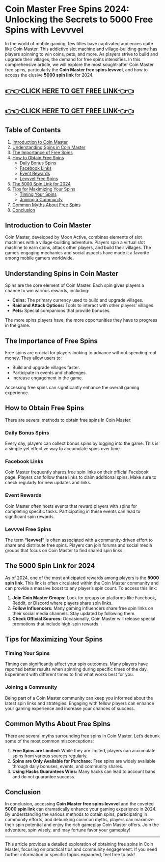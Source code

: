 # Coin Master Free Spins 2024: Unlocking the Secrets to 5000 Free Spins with Levvvel

In the world of mobile gaming, few titles have captivated audiences quite like Coin Master. This addictive slot machine and village-building game has players spinning to win coins, pets, and more. As players strive to build and upgrade their villages, the demand for free spins intensifies. In this comprehensive article, we will explore the most sought-after Coin Master free spins, particularly the **Coin Master free spins levvvel**, and how to access the elusive **5000 spin link** for 2024.

[👉👉CLICK HERE TO GET FREE LINK👈👈](https://todaylink.site/CoinsLink/)
--
[👉👉CLICK HERE TO GET FREE LINK👈👈](https://todaylink.site/CoinsLink/)
--
## Table of Contents

1. [Introduction to Coin Master](#introduction-to-coin-master)
2. [Understanding Spins in Coin Master](#understanding-spins-in-coin-master)
3. [The Importance of Free Spins](#the-importance-of-free-spins)
4. [How to Obtain Free Spins](#how-to-obtain-free-spins)
   - [Daily Bonus Spins](#daily-bonus-spins)
   - [Facebook Links](#facebook-links)
   - [Event Rewards](#event-rewards)
   - [Levvvel Free Spins](#levvvel-free-spins)
5. [The 5000 Spin Link for 2024](#the-5000-spin-link-for-2024)
6. [Tips for Maximizing Your Spins](#tips-for-maximizing-your-spins)
   - [Timing Your Spins](#timing-your-spins)
   - [Joining a Community](#joining-a-community)
7. [Common Myths About Free Spins](#common-myths-about-free-spins)
8. [Conclusion](#conclusion)

## Introduction to Coin Master

Coin Master, developed by Moon Active, combines elements of slot machines with a village-building adventure. Players spin a virtual slot machine to earn coins, attack other players, and build their villages. The game’s engaging mechanics and social aspects have made it a favorite among mobile gamers worldwide.

## Understanding Spins in Coin Master

Spins are the core element of Coin Master. Each spin gives players a chance to win various rewards, including:

- **Coins:** The primary currency used to build and upgrade villages.
- **Raid and Attack Options:** Tools to interact with other players’ villages.
- **Pets:** Special companions that provide bonuses.

The more spins players have, the more opportunities they have to progress in the game.

## The Importance of Free Spins

Free spins are crucial for players looking to advance without spending real money. They allow users to:

- Build and upgrade villages faster.
- Participate in events and challenges.
- Increase engagement in the game.

Accessing free spins can significantly enhance the overall gaming experience.

## How to Obtain Free Spins

There are several methods to obtain free spins in Coin Master:

### Daily Bonus Spins

Every day, players can collect bonus spins by logging into the game. This is a simple yet effective way to accumulate spins over time.

### Facebook Links

Coin Master frequently shares free spin links on their official Facebook page. Players can follow these links to claim additional spins. Make sure to check regularly for new updates and links.

### Event Rewards

Coin Master often hosts events that reward players with spins for completing specific tasks. Participating in these events can lead to significant spin rewards.

### Levvvel Free Spins

The term **“levvvel”** is often associated with a community-driven effort to share and distribute free spins. Players can join forums and social media groups that focus on Coin Master to find shared spin links.

## The 5000 Spin Link for 2024

As of 2024, one of the most anticipated rewards among players is the **5000 spin link**. This link is often circulated within the Coin Master community and can provide a massive boost to any player’s spin count. To access this link:

1. **Join Coin Master Groups:** Look for groups on platforms like Facebook, Reddit, or Discord where players share spin links.
2. **Follow Influencers:** Many gaming influencers share free spin links on their social media channels. Stay updated by following them.
3. **Check Official Sources:** Occasionally, Coin Master will release special promotions that include high-spin rewards.

## Tips for Maximizing Your Spins

### Timing Your Spins

Timing can significantly affect your spin outcomes. Many players have reported better results when spinning during specific times of the day. Experiment with different times to find what works best for you.

### Joining a Community

Being part of a Coin Master community can keep you informed about the latest spin links and strategies. Engaging with fellow players can enhance your gaming experience and increase your chances of success.

## Common Myths About Free Spins

There are several myths surrounding free spins in Coin Master. Let’s debunk some of the most common misconceptions:

1. **Free Spins are Limited:** While they are limited, players can accumulate spins from various sources regularly.
2. **Spins are Only Available for Purchase:** Free spins are widely available through daily bonuses, events, and community shares.
3. **Using Hacks Guarantees Wins:** Many hacks can lead to account bans and do not guarantee success.

## Conclusion

In conclusion, accessing **Coin Master free spins levvvel** and the coveted **5000 spin link** can dramatically enhance your gaming experience in 2024. By understanding the various methods to obtain spins, participating in community efforts, and debunking common myths, players can maximize their spin potential and enjoy the rich gameplay Coin Master offers. Join the adventure, spin wisely, and may fortune favor your gameplay! 

---

This article provides a detailed exploration of obtaining free spins in Coin Master, focusing on practical tips and community engagement. If you need further information or specific topics expanded, feel free to ask!
